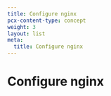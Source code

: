 ```yaml
---
title: Configure nginx
pcx-content-type: concept
weight: 3
layout: list
meta:
  title: Configure nginx
---
```


# Configure nginx
